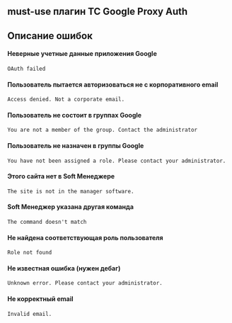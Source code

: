 ## must-use плагин TC Google Proxy Auth

## Описание ошибок

#### Неверные учетные данные приложения Google
```
OAuth failed
```

#### Пользователь пытается авторизоваться не с корпоративного email
```
Access denied. Not a corporate email.
```

#### Пользователь не состоит в группах Google
```
You are not a member of the group. Contact the administrator
```

#### Пользователь не назначен в группы Google
```
You have not been assigned a role. Please contact your administrator.
```

#### Этого сайта нет в Soft Менеджере
```
The site is not in the manager software.
```

#### Soft Менеджер указана другая команда
```
The command doesn't match
```

#### Не найдена соответствующая роль пользователя
```
Role not found
```

#### Не известная ошибка (нужен дебаг)
```
Unknown error. Please contact your administrator.
```

#### Не корректный email
```
Invalid email.
```

